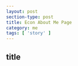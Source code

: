 ```yaml
---
layout: post
section-type: post
title: Econ About Me Page
category: me
tags: [ 'story' ]
---
```

## title
